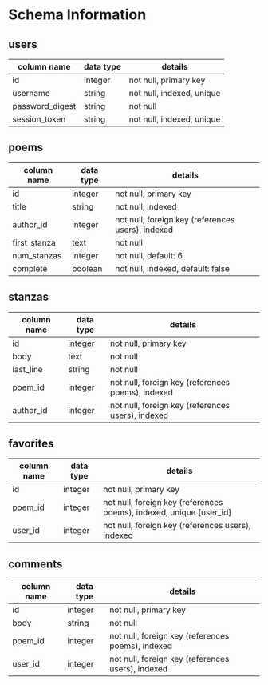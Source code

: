 # Schema Information

## users
column name     | data type | details
----------------|-----------|--------------------
id              | integer   | not null, primary key
username        | string    | not null, indexed, unique
password_digest | string    | not null
session_token   | string    | not null, indexed, unique

## poems
column name  | data type | details
-------------|-----------|----------------------
id           | integer   | not null, primary key
title        | string    | not null, indexed
author_id    | integer   | not null, foreign key (references users), indexed
first_stanza | text      | not null
num_stanzas  | integer   | not null, default: 6
complete     | boolean   | not null, indexed, default: false

## stanzas
column name | data type | details
------------|-----------|-----------------------
id          | integer   | not null, primary key
body        | text      | not null
last_line   | string    | not null
poem_id     | integer   | not null, foreign key (references poems), indexed
author_id   | integer   | not null, foreign key (references users), indexed

## favorites
column name | data type | details
------------|-----------|-----------------------
id          | integer   | not null, primary key
poem_id     | integer   | not null, foreign key (references poems), indexed, unique [user_id]
user_id     | integer   | not null, foreign key (references users), indexed

## comments
column name | data type | details
------------|-----------|-----------------------
id          | integer   | not null, primary key
body        | string    | not null
poem_id     | integer   | not null, foreign key (references poems), indexed
user_id     | integer   | not null, foreign key (references users), indexed
